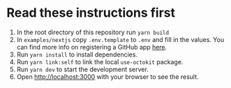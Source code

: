 # Read these instructions first

1. In the root directory of this repository run `yarn build`
1. In `examples/nextjs` copy `.env.template` to `.env` and fill in the values. You can find more info on registering a GitHub app [here](https://docs.github.com/en/apps/creating-github-apps/registering-a-github-app/registering-a-github-app).
1. Run `yarn install` to install dependencies.
1. Run `yarn link:self` to link the local `use-octokit` package.
1. Run `yarn dev` to start the development server.
1. Open [http://localhost:3000](http://localhost:3000) with your browser to see the result.
